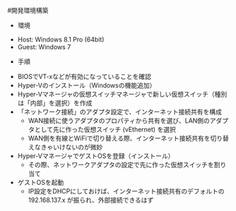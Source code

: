 #開発環境構築

* 環境
- Host: Windows 8.1 Pro (64bit)
- Guest: Windows 7

* 手順

+ BIOSでVT-xなどが有効になっていることを確認
+ Hyper-Vのインストール（Windowsの機能追加）
+ Hyper-Vマネージャの仮想スイッチマネージャで新しい仮想スイッチ（種別は「内部」を選択）を作成
+ 「ネットワーク接続」のアダプタ設定で、インターネット接続共有を構成
   - WAN接続に使うアダプタのプロパティから共有を選び、LAN側のアダプタとして先に作った仮想スイッチ (vEthernet) を選択
   - WAN側を有線とWiFiで切り替える際、インターネット接続共有を切り替えなきゃいけないのが微妙
+ Hyper-VマネージャでゲストOSを登録（インストール）
   - その際、ネットワークアダプタの設定で先に作った仮想スイッチを割り当て
+ ゲストOSを起動
   - IP設定をDHCPにしておけば、インターネット接続共有のデフォルトの 192.168.137.x が振られ、外部接続できるはず
